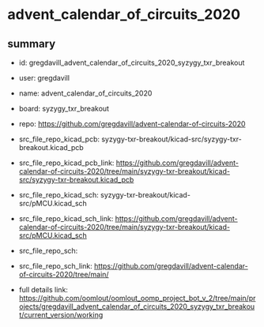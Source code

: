 # advent_calendar_of_circuits_2020
 
## summary 
* id: gregdavill_advent_calendar_of_circuits_2020_syzygy_txr_breakout
* user: gregdavill
* name: advent_calendar_of_circuits_2020
* board: syzygy_txr_breakout
* repo: https://github.com/gregdavill/advent-calendar-of-circuits-2020
* src_file_repo_kicad_pcb: syzygy-txr-breakout/kicad-src/syzygy-txr-breakout.kicad_pcb
* src_file_repo_kicad_pcb_link: https://github.com/gregdavill/advent-calendar-of-circuits-2020/tree/main/syzygy-txr-breakout/kicad-src/syzygy-txr-breakout.kicad_pcb
* src_file_repo_kicad_sch: syzygy-txr-breakout/kicad-src/pMCU.kicad_sch
* src_file_repo_kicad_sch_link: https://github.com/gregdavill/advent-calendar-of-circuits-2020/tree/main/syzygy-txr-breakout/kicad-src/pMCU.kicad_sch

* src_file_repo_sch: 
* src_file_repo_sch_link: https://github.com/gregdavill/advent-calendar-of-circuits-2020/tree/main/
* full details link: https://github.com/oomlout/oomlout_oomp_project_bot_v_2/tree/main/projects/gregdavill_advent_calendar_of_circuits_2020_syzygy_txr_breakout/current_version/working  






